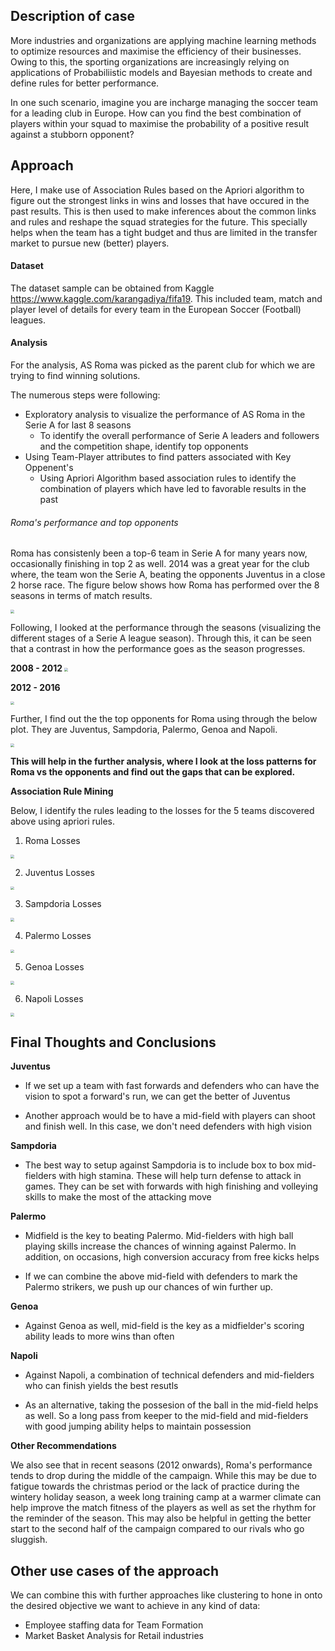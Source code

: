 ## Description of case

More industries and organizations are applying machine learning methods to optimize resources and maximise the efficiency of their businesses.  
Owing to this, the sporting organizations are increasingly relying on applications of Probabiliistic models and Bayesian methods to create and define rules for better performance.

In one such scenario, imagine you are incharge managing the soccer team for a leading club in Europe.
How can you find the best combination of players within your squad to maximise the probability of a positive result against a
stubborn opponent?


## Approach

Here, I make use of Association Rules based on the Apriori algorithm to figure out the strongest links in wins and losses that have occured in the past results. This is then used to make inferences about the common links and rules and reshape the squad strategies for the future. This specially helps when the team has a tight budget and thus are limited in the transfer market to pursue new (better) players. 


#### Dataset

The dataset sample can be obtained from Kaggle <https://www.kaggle.com/karangadiya/fifa19>. 
This included team, match and player level of details for every team in the European Soccer (Football) leagues.

#### Analysis 

For the analysis, AS Roma was picked as the parent club for which we are trying to find winning solutions.

The numerous steps were following:

* Exploratory analysis to visualize the performance of AS Roma in the Serie A for last 8 seasons
  * To identify the overall performance of Serie A leaders and followers and the competition shape, identify top opponents
* Using Team-Player attributes to find patters associated with Key Oppenent's 
  * Using Apriori Algorithm based association rules to identify the combination of players which have led to favorable results in the past 

###### Roma's performance and top opponents 

Roma has consistenly been a top-6 team in Serie A for many years now, occasionally finishing in top 2 as well. 2014 was a great year for the club where, the team won the Serie A, beating the opponents Juventus in a close 2 horse race. The figure below shows how Roma has performed over the 8 seasons in terms of match results. 

<img src = "images/roma_perf.png" style ="zoom:35%;">


Following, I looked at the performance through the seasons (visualizing the different stages of a Serie A league season). Through this, it can be seen that a contrast in how the performance goes as the season progresses.

<b> 2008 - 2012 </b>
<img src ="images/roma_2008-12.png" style ="zoom:35%;"/>


<b> 2012 - 2016 </b>

<img src ="images/roma2012-16.png" style ="zoom:35%;"/>
   
  
Further, I find out the the top opponents for Roma using through the below plot. They are Juventus, Sampdoria, Palermo, Genoa and Napoli.
  
<img src ="images/roma_opp.png" style ="zoom:35%;"/>
  
<b> This will help in the further analysis, where I look at the loss patterns for Roma vs the opponents and find out the gaps that can be explored. </b>

<b> Association Rule Mining </b>

Below, I identify the rules leading to the losses for the 5 teams discovered above using apriori rules. 


1. Roma Losses

<img src = "images/roma_loss.png" style ="zoom:35%;">

2. Juventus Losses

<img src = "images/juve_loss.png" style ="zoom:35%;">

3. Sampdoria Losses

<img src = "images/samp_loss.png" style ="zoom:35%;">

4. Palermo Losses

<img src = "images/palermo_loss.png" style ="zoom:35%;">

5. Genoa Losses

<img src = "images/genoa_loss.png" style ="zoom:35%;">

6. Napoli Losses

<img src = "images/napoli_loss.png" style ="zoom:35%;">


## Final Thoughts and Conclusions


<b>Juventus </b>

* If we set up a team with fast forwards and defenders who can have the vision to spot a forward's run, we can get the better of Juventus

* Another approach would be to have a mid-field with players can shoot and finish well. In this case, we don't need defenders with high vision
  
  
<b> Sampdoria </b>
* The best way to setup against Sampdoria is to include box to box mid-fielders with high stamina. These will help turn defense to attack in games. They can be set with forwards with high finishing and volleying skills to make the most of the attacking move
  
  
<b> Palermo </b>
* Midfield is the key to beating Palermo. Mid-fielders with high ball playing skills increase the chances of winning against Palermo. In addition, on occasions, high conversion accuracy from free kicks helps

* If we can combine the above mid-field with defenders to mark the Palermo strikers, we push up our chances of win further up.

<b> Genoa </b>
* Against Genoa as well, mid-field is the key as a midfielder's scoring ability leads to more wins than often
  
    
<b> Napoli </b>
* Against Napoli, a combination of technical defenders and mid-fielders who can finish yields the best resutls

* As an alternative, taking the possesion of the ball in the mid-field helps as well. So a long pass from keeper to the mid-field and mid-fielders with good jumping ability helps to maintain possession
  
  
<b> Other Recommendations </b>

We also see that in recent seasons (2012 onwards), Roma's performance tends to drop during the middle of the campaign. While this may be due to fatigue towards the christmas period or the lack of practice during the wintery holiday season, a week long training camp at a warmer climate can help improve the match fitness of the players as well as set the rhythm for the reminder of the season. This may also be helpful in getting the better start to the second half of the campaign compared to our rivals who go sluggish.  
  
   
## Other use cases of the approach

We can combine this with further approaches like clustering to hone in onto the desired objective we want to achieve in any kind of data:

* Employee staffing data for Team Formation
* Market Basket Analysis for Retail industries


